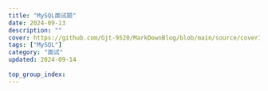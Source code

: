 ```yaml
---
title: "MySQL面试题"
date: 2024-09-13
description: ""
cover: https://github.com/Gjt-9520/MarkDownBlog/blob/main/source/coverImages/Bimage-135/Bimage129.jpg?raw=true
tags: ["MySQL"]
category: "面试"
updated: 2024-09-14
  
top_group_index: 
---
```



